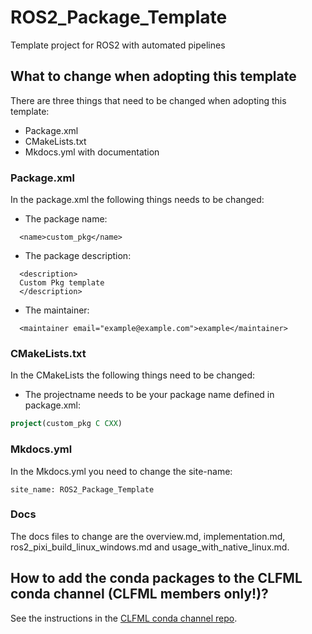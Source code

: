 # ROS2_Package_Template
Template project for ROS2 with automated pipelines

## What to change when adopting this template
There are three things that need to be changed when adopting this template:
- Package.xml
- CMakeLists.txt
- Mkdocs.yml with documentation

### Package.xml
In the package.xml the following things needs to be changed:

- The package name:
```
  <name>custom_pkg</name>
```
- The package description:
```
  <description>
  Custom Pkg template
  </description>
```
- The maintainer:
```
  <maintainer email="example@example.com">example</maintainer>
```

### CMakeLists.txt
In the CMakeLists the following things need to be changed:

- The projectname needs to be your package name defined in package.xml:
```cmake
project(custom_pkg C CXX)
```

### Mkdocs.yml
In the Mkdocs.yml you need to change the site-name:
```
site_name: ROS2_Package_Template
```

### Docs
The docs files to change are the overview.md, implementation.md, ros2_pixi_build_linux_windows.md and usage_with_native_linux.md. 

## How to add the conda packages to the CLFML conda channel (CLFML members only!)?
See the instructions in the [CLFML conda channel repo](https://github.com/CLFML/conda_ros2_jazzy_channel).
